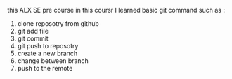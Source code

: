 this ALX SE pre course in this coursr I learned basic git command such as :
1. clone reposotry from github
2. git add file
3. git commit
4. git push to reposotry
5. create a new branch
6. change between branch
7. push to the remote 
